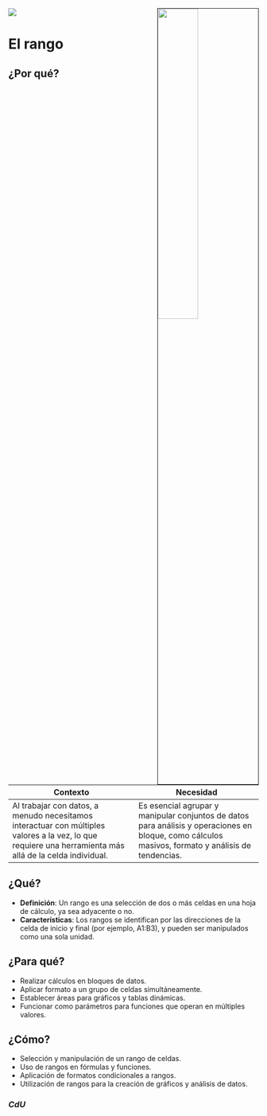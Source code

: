 <img src="../../images/DALL·E-2024-03-11-22.22.25.webp" width="40%" align=right border=1>
<a href="../../README.md"><img src="https://img.shields.io/badge/-Tabla_de_contenidos-000?style=flat&logo=Emlakjet&logoColor=red"></a>

# El rango

## ¿Por qué?

|Contexto|Necesidad|
|-|-|
|Al trabajar con datos, a menudo necesitamos interactuar con múltiples valores a la vez, lo que requiere una herramienta más allá de la celda individual.|Es esencial agrupar y manipular conjuntos de datos para análisis y operaciones en bloque, como cálculos masivos, formato y análisis de tendencias.|

## ¿Qué?

- **Definición**: Un rango es una selección de dos o más celdas en una hoja de cálculo, ya sea adyacente o no.
- **Características**: Los rangos se identifican por las direcciones de la celda de inicio y final (por ejemplo, A1:B3), y pueden ser manipulados como una sola unidad.

## ¿Para qué?

- Realizar cálculos en bloques de datos.
- Aplicar formato a un grupo de celdas simultáneamente.
- Establecer áreas para gráficos y tablas dinámicas.
- Funcionar como parámetros para funciones que operan en múltiples valores.

## ¿Cómo?

- Selección y manipulación de un rango de celdas.
- Uso de rangos en fórmulas y funciones.
- Aplicación de formatos condicionales a rangos.
- Utilización de rangos para la creación de gráficos y análisis de datos.

### *CdU*
